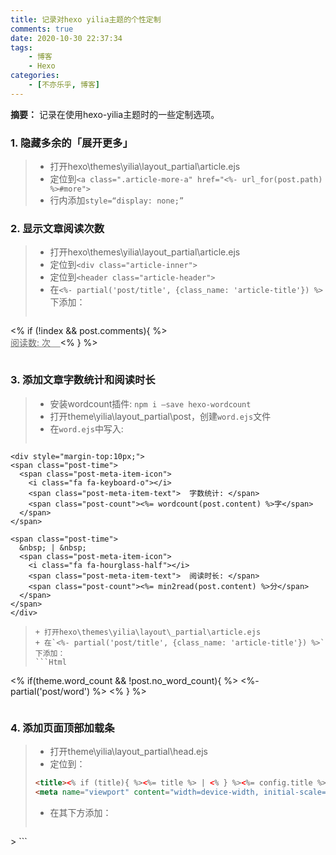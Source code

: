 ```yaml
---
title: 记录对hexo yilia主题的个性定制
comments: true
date: 2020-10-30 22:37:34
tags:
    - 博客
    - Hexo
categories:
    - [不亦乐乎, 博客]
---
```

__摘要：__
记录在使用hexo-yilia主题时的一些定制选项。
<!-- more -->
### 1. 隐藏多余的「展开更多」
> + 打开hexo\themes\yilia\layout\_partial\article.ejs
> + 定位到`<a class=".article-more-a" href="<%- url_for(post.path) %>#more">`
> + 行内添加`style=“display: none;”`

###  2. 显示文章阅读次数
> + 打开hexo\themes\yilia\layout\_partial\article.ejs
> + 定位到`<div class="article-inner">`
> + 定位到`<header class="article-header">`
> + 在`<%- partial('post/title', {class_name: 'article-title'}) %>`下添加：
> ```Html
<!--显示阅读次数-->
<% if (!index && post.comments){ %>
    <br/>
    <a class="cloud-tie-join-count" href="javascript:void(0);" style="color:gray;font-size:14px;">
    <span class="icon-sort"></span>
    <span id="busuanzi_container_page_pv" style="color:#696969;font-size:14px;">
            阅读数: <span id="busuanzi_value_page_pv"></span>次 &nbsp;&nbsp;
    </span>
    </a>
<% } %>
<!--显示阅读次数-->
> ```

### 3. 添加文章字数统计和阅读时长
> + 安装wordcount插件: `npm i –save hexo-wordcount`
> + 打开theme\yilia\layout\_partial\post，创建`word.ejs`文件
> + 在`word.ejs`中写入:
> ```Html
    <div style="margin-top:10px;">
    <span class="post-time">
      <span class="post-meta-item-icon">
        <i class="fa fa-keyboard-o"></i>
        <span class="post-meta-item-text">  字数统计: </span>
        <span class="post-count"><%= wordcount(post.content) %>字</span>
      </span>
    </span>

    <span class="post-time">
      &nbsp; | &nbsp;
      <span class="post-meta-item-icon">
        <i class="fa fa-hourglass-half"></i>
        <span class="post-meta-item-text">  阅读时长: </span>
        <span class="post-count"><%= min2read(post.content) %>分</span>
      </span>
    </span>
    </div>
> ```
> + 打开hexo\themes\yilia\layout\_partial\article.ejs
> + 在`<%- partial('post/title', {class_name: 'article-title'}) %>`下添加：
> ```Html
<!--显示文章字数统计以及阅读时长-->
<% if(theme.word_count && !post.no_word_count){ %>
    <%- partial('post/word') %>
    <% } %>
<!--显示文章字数统计以及阅读时长-->
> ```

### 4. 添加页面顶部加载条
> + 打开theme\yilia\layout\_partial\head.ejs
> + 定位到：
> ```Html
> <title><% if (title){ %><%= title %> | <% } %><%= config.title %></title>
> <meta name="viewport" content="width=device-width, initial-scale=1, maximum-scale=1">
> ```
> + 在其下方添加：
> ```Html
<!--顶部加载条-->
  <script src="//cdn.bootcss.com/pace/1.0.2/pace.min.js"></script>
  <link href="//cdn.bootcss.com/pace/1.0.2/themes/pink/pace-theme-flash.css" rel="stylesheet">
    <style>
    .pace .pace-progress {
        background: #6d6d6d; /*进度条颜色*/
        height: 2px;
    }
    .pace .pace-progress-inner {
         box-shadow: 0 0 10px #1E92FB, 0 0 5px     #6d6d6d; /*阴影颜色*/
    }
    .pace .pace-activity {
        border-top-color: #6d6d6d;    /*上边框颜色*/
        border-left-color: #6d6d6d;    /*左边框颜色*/
    }
  </style>
<!--顶部加载条-->
> ```
